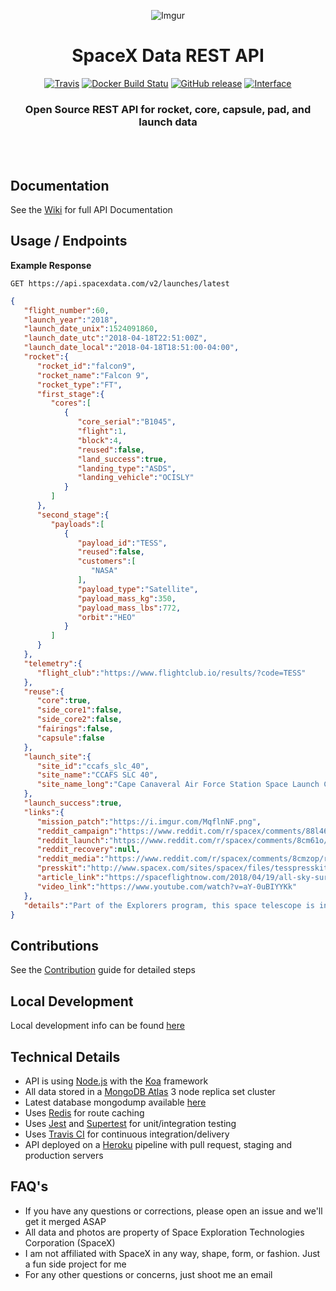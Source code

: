 <div align="center">

![Imgur](https://i.imgur.com/CyPho0U.jpg)

# SpaceX Data REST API

[![Travis](https://img.shields.io/travis/r-spacex/SpaceX-API.svg?style=flat-square)](https://travis-ci.org/r-spacex/SpaceX-API)
[![Docker Build Statu](https://img.shields.io/docker/build/jakewmeyer/spacex-api.svg?style=flat-square)](https://hub.docker.com/r/jakewmeyer/spacex-api/)
[![GitHub release](https://img.shields.io/github/release/r-spacex/SpaceX-API.svg?style=flat-square)]()
[![Interface](https://img.shields.io/badge/interface-REST-brightgreen.svg?style=flat-square)]()

### Open Source REST API for rocket, core, capsule, pad, and launch data
<br></br>

</div>

## Documentation
See the [Wiki](https://github.com/r-spacex/SpaceX-API/wiki) for full API Documentation

## Usage / Endpoints

**Example Response**

```http
GET https://api.spacexdata.com/v2/launches/latest
```

```json
{
   "flight_number":60,
   "launch_year":"2018",
   "launch_date_unix":1524091860,
   "launch_date_utc":"2018-04-18T22:51:00Z",
   "launch_date_local":"2018-04-18T18:51:00-04:00",
   "rocket":{
      "rocket_id":"falcon9",
      "rocket_name":"Falcon 9",
      "rocket_type":"FT",
      "first_stage":{
         "cores":[
            {
               "core_serial":"B1045",
               "flight":1,
               "block":4,
               "reused":false,
               "land_success":true,
               "landing_type":"ASDS",
               "landing_vehicle":"OCISLY"
            }
         ]
      },
      "second_stage":{
         "payloads":[
            {
               "payload_id":"TESS",
               "reused":false,
               "customers":[
                  "NASA"
               ],
               "payload_type":"Satellite",
               "payload_mass_kg":350,
               "payload_mass_lbs":772,
               "orbit":"HEO"
            }
         ]
      }
   },
   "telemetry":{
      "flight_club":"https://www.flightclub.io/results/?code=TESS"
   },
   "reuse":{
      "core":true,
      "side_core1":false,
      "side_core2":false,
      "fairings":false,
      "capsule":false
   },
   "launch_site":{
      "site_id":"ccafs_slc_40",
      "site_name":"CCAFS SLC 40",
      "site_name_long":"Cape Canaveral Air Force Station Space Launch Complex 40"
   },
   "launch_success":true,
   "links":{
      "mission_patch":"https://i.imgur.com/MqflnNF.png",
      "reddit_campaign":"https://www.reddit.com/r/spacex/comments/88l46q/tess_launch_campaign_thread/",
      "reddit_launch":"https://www.reddit.com/r/spacex/comments/8cm61o/rspacex_tess_official_launch_discussion_updates/",
      "reddit_recovery":null,
      "reddit_media":"https://www.reddit.com/r/spacex/comments/8cmzop/rspacex_tess_media_thread_videos_images_gifs/",
      "presskit":"http://www.spacex.com/sites/spacex/files/tesspresskitfinal417.pdf",
      "article_link":"https://spaceflightnow.com/2018/04/19/all-sky-surveyor-launched-from-cape-canaveral-on-the-hunt-for-exoplanets/",
      "video_link":"https://www.youtube.com/watch?v=aY-0uBIYYKk"
   },
   "details":"Part of the Explorers program, this space telescope is intended for wide-field search of exoplanets transiting nearby stars. It is the first NASA high priority science mission launched by SpaceX. It was the first time SpaceX launched a scientific satellite not primarily intended for Earth observations. The second stage placed it into a high-Earth elliptical orbit, after which the satellite's own booster will perform complex maneuvers including a lunar flyby, and over the course of two months, reach a stable, 2:1 resonant orbit with the Moon. In January 2018, SpaceX received NASA's Launch Services Program Category 2 certification of its Falcon 9 'Full Thrust', certification which is required for launching medium risk missions like TESS. It was the last launch of a new Block 4 booster, and marked the 24th successful recovery of the booster. An experimental water landing was performed in order to attempt fairing recovery."
}
```

## Contributions
See the [Contribution](https://github.com/r-spacex/SpaceX-API/blob/master/CONTRIBUTING.md) guide for detailed steps

## Local Development
Local development info can be found [here](https://github.com/r-spacex/SpaceX-API/wiki/Local-Development)

## Technical Details
* API is using [Node.js](https://nodejs.org/en/) with the [Koa](http://koajs.com/) framework
* All data stored in a [MongoDB Atlas](https://www.mongodb.com/cloud/atlas) 3 node replica set cluster
* Latest database mongodump available [here](https://drive.google.com/drive/folders/0B2DdgKR4GR4xdk1sRGowcUZXeE0?usp=sharing)
* Uses [Redis](https://redis.io/) for route caching
* Uses [Jest](https://facebook.github.io/jest/) and [Supertest](https://github.com/visionmedia/supertest) for unit/integration testing
* Uses [Travis CI](https://travis-ci.org/) for continuous integration/delivery
* API deployed on a [Heroku](https://www.heroku.com/) pipeline with pull request, staging and production servers

## FAQ's
* If you have any questions or corrections, please open an issue and we'll get it merged ASAP
* All data and photos are property of Space Exploration Technologies Corporation (SpaceX)
* I am not affiliated with SpaceX in any way, shape, form, or fashion. Just a fun side project for me
* For any other questions or concerns, just shoot me an email
